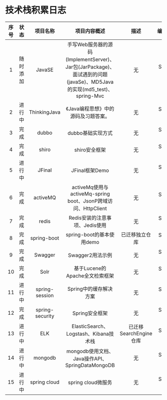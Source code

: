 # 技术栈积累日志

| 序号 |  状态 | 项目名称 | 项目内容概述 | 描述 | 编写信息 |
| :--: | :--: | :--: | :--: | :--: | :--: |
| 1 | 随时添加 | JavaSE | 手写Web服务器的源码(ImplementServer)、Jar包(JarPackage)、面试遇到的问题(javaSe)、MD5Java的实现(md5_test)、spring-Mvc | 无 | SMART-T |
| 2 | 进行中 | ThinkingJava | 《Java编程思想》中的源码及习题答案。 | 无 | SMART-T |
| 3 | 完成 | dubbo | dubbo基础实现方式 | 无 | SMART-T |
| 4 | 完成 | shiro | shiro安全框架 | 无 | SMART-T |
| 5 | 进行中 | JFinal | JFinal框架Demo | 无 | SMART-T |
| 6 | 完成 | activeMQ | activeMq使用与activeMq-spring boot、JsonP跨域访问、HttpClient | 无 | SMART-T |
| 7 | 完成 | redis | Redis安装的注意事项、Jedis使用 | 无 | SMART-T |
| 8 | 完成 | spring-boot | spring-boot的基本使用demo | 已迁移独立仓库 | SMART-T |
| 9 | 完成 | Swagger | Swagger2用法示例 | 无 | SMART-T |
| 10 | 完成 | Solr | 基于Lucene的Apache全文检索框架 | 无 | SMART-T |
| 11 | 进行中 | spring-session | Spring中的缓存解决方案 | 无 | SMART-T |
| 12 | 完成 | spring-security | Spring安全框架 | 无 | SMART-T |
| 13 | 进行中 | ELK | ElasticSearch、Logstash、Kibana技术栈 | 已迁移SearchEngine仓库 | SMART-T |
| 14 | 进行中 | mongodb | mongodb使用文档、Java操作API、SpringDataMongoDB | 无 | SMART-T |
| 15 | 进行中 | spring cloud | spring cloud微服务 | 无 | SMART-T |